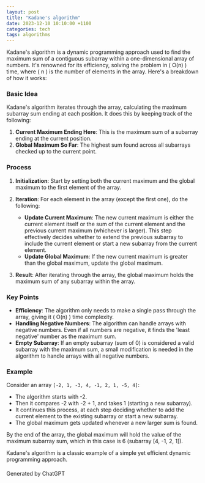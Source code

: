 ```yaml
---
layout: post
title: "Kadane's algorithm"
date: 2023-12-10 10:10:00 +1100
categories: tech
tags: algorithms
---
```


Kadane's algorithm is a dynamic programming approach used to find the maximum sum of a contiguous subarray within a one-dimensional array of numbers. It's renowned for its efficiency, solving the problem in \( O(n) \) time, where \( n \) is the number of elements in the array. Here's a breakdown of how it works:

### Basic Idea

Kadane's algorithm iterates through the array, calculating the maximum subarray sum ending at each position. It does this by keeping track of the following:

1. **Current Maximum Ending Here**: This is the maximum sum of a subarray ending at the current position.
2. **Global Maximum So Far**: The highest sum found across all subarrays checked up to the current point.

### Process

1. **Initialization**: Start by setting both the current maximum and the global maximum to the first element of the array.

2. **Iteration**: For each element in the array (except the first one), do the following:
   - **Update Current Maximum**: The new current maximum is either the current element itself or the sum of the current element and the previous current maximum (whichever is larger). This step effectively decides whether to extend the previous subarray to include the current element or start a new subarray from the current element.
   - **Update Global Maximum**: If the new current maximum is greater than the global maximum, update the global maximum.

3. **Result**: After iterating through the array, the global maximum holds the maximum sum of any subarray within the array.

### Key Points

- **Efficiency**: The algorithm only needs to make a single pass through the array, giving it \( O(n) \) time complexity.
- **Handling Negative Numbers**: The algorithm can handle arrays with negative numbers. Even if all numbers are negative, it finds the 'least negative' number as the maximum sum.
- **Empty Subarray**: If an empty subarray (sum of 0) is considered a valid subarray with the maximum sum, a small modification is needed in the algorithm to handle arrays with all negative numbers.

### Example

Consider an array `[-2, 1, -3, 4, -1, 2, 1, -5, 4]`:

- The algorithm starts with -2.
- Then it compares -2 with -2 + 1, and takes 1 (starting a new subarray).
- It continues this process, at each step deciding whether to add the current element to the existing subarray or start a new subarray.
- The global maximum gets updated whenever a new larger sum is found.

By the end of the array, the global maximum will hold the value of the maximum subarray sum, which in this case is 6 (subarray [4, -1, 2, 1]).

Kadane's algorithm is a classic example of a simple yet efficient dynamic programming approach.

####
Generated by ChatGPT
